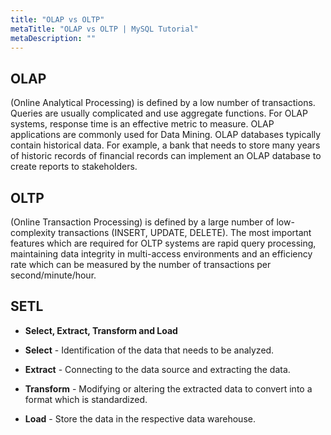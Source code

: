 ```yaml
---
title: "OLAP vs OLTP"
metaTitle: "OLAP vs OLTP | MySQL Tutorial"
metaDescription: ""
---
```


## OLAP

(Online Analytical Processing) is defined by a low number of transactions. Queries are usually complicated and use aggregate functions. For OLAP systems, response time is an effective metric to measure. OLAP applications are commonly used for Data Mining. OLAP databases typically contain historical data. For example, a bank that needs to store many years of historic records of financial records can implement an OLAP database to create reports to stakeholders.

## OLTP

(Online Transaction Processing) is defined by a large number of low-complexity transactions (INSERT, UPDATE, DELETE). The most important features which are required for OLTP systems are rapid query processing, maintaining data integrity in multi-access environments and an efficiency rate which can be measured by the number of transactions per second/minute/hour.

## SETL

- **Select, Extract, Transform and Load**

- **Select** - Identification of the data that needs to be analyzed.
- **Extract** - Connecting to the data source and extracting the data.
- **Transform** - Modifying or altering the extracted data to convert into a format which is standardized.
- **Load** - Store the data in the respective data warehouse.
